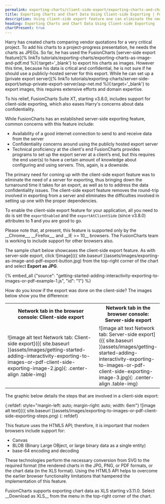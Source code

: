 ```yaml
---
permalink: exporting-charts/client-side-export/exporting-charts-and-chart-data-using-client-side-exporting.html
title: Exporting Charts and Chart Data Using Client-side Exporting | FusionCharts
description: Using client-side export feature one can eliminate the need of a server for exporting thus bringing down the turnaround time it takes for an export
heading: Exporting Charts and Chart Data Using Client-side Exporting
chartPresent: true
---
```


Harry has created charts comparing vendor quotations for a very critical project. To add his charts to a project-progress presentation, he needs the charts as JPEGs. So far, he has used the FusionCharts [server-side export feature]{% linkTo tutorials/exporting-charts/exporting-charts-as-image-and-pdf.md %}{:target='_blank'} to export his charts as images. However this time, because his data is crtical and confidential, he is not sure if he should use a publicly-hosted server for this export. While he can set up a [private export server]{% linkTo tutorials/exporting-charts/server-side-export/setup-private-export-server/asp-net.md %}{:target='_blank'} to export images, this requires extensive efforts and domain expertise. 

To his relief, FusionCharts Suite XT, starting v3.8.0, includes support for client-side exporting, which also eases Harry's concerns about data confidentiality.

While FusionCharts has an established server-side exporting feature, common concerns with this feature include:

* Availability of a good internet connection to send to and receive data from the server
* Confidentiality concerns around using the publicly hosted export server 
* Technical proficiency at the client's end 
FusionCharts provides programs to set up the export server at a client’s end, but this requires the end user(s) to have a certain amount of knowledge about configuring and using servers. This, again, is a downside. 

The primary need for coming up with the client-side export feature  was to eliminate the need of a server for exporting, thus bringing down the turnaround time it takes for an export, as well as to to address the data confidentiality issues. The client-side export feature removes the round-trip involved in exporting from a  server and eliminates the difficulties involved in setting up one with the proper dependencies.

To enable the client-side export feature for your application, all you need to do is set the `exportEnabled` and the `exportAtClientSide` (since v3.8.0) attributes to __1__ and you are good to go.

<p class="text-info">
Please note that, at present, this feature is supported only by the __Chrome__,  __Firefox__, and __IE >= 10__ browsers. The FusionCharts team is working to include support for other browsers also.
</p>

The sample chart below showcases the client-side export feature. As with server-side export, click ![image]({{ site.baseurl }}assets/images/exporting-as-image-and-pdf-export-button.jpg) from the top-right corner of the chart and select __Export as JPG__.

{% embed_all {"source": "getting-started-adding-interactivity-exporting-to-images-or-pdf-example-1.js", "id": "1"} %}

How do you know if the export was done on the client-side? The images below show you the difference:

<table>
	<tr>
		<th style="width: 90%; "> <center> Network tab in the browser console: Client-side export </center> </th>
		<th style="width: 90%"> <center> Network tab in the browser console: Server-side export </center> </th>		
	</tr>
	<tr>
		<td style="width: 90"> ![image alt text Network tab: Client-side export]({{ site.baseurl }}assets/images/getting-started-adding-interactivity-exporting-to-images-or-pdf-client-side-exporting-image-2.jpg){: .center-align .table-img} </td>
		<td style="width: 90%"> ![image alt text Network tab: Server-side export]({{ site.baseurl }}assets/images/getting-started-adding-interactivity-exporting-to-images-or-pdf-client-side-exporting-image-3.jpg){: .center-align .table-img} </td>
	</tr>
</table>

The graphic below details the steps that are involved in a client-side export:

{:refdef: style="margin-left: auto; margin-right: auto; width: 6em"}
![image alt text]({{ site.baseurl }}assets/images/exporting-to-images-or-pdf-client-side-exporting-steps.png)
{: refdef}

This feature uses the HTML5 API; therefore, it is important that modern browsers include support for:

* Canvas
* BLOB (Binary Large OBject, or large binary data as a single entity)
* base-64 encoding and decoding

These technologies perform the necessary conversion from SVG to the required format (the rendered charts in the JPG, PNG, or PDF formats, or the chart data (in the XLS format). Using the HTML5 API helps to overcome the earlier browser functionality limitations that hampered the implementation of this feature.

<p class="text-info"> FusionCharts supports exporting chart data as XLS starting v3.11.0. Select __Download as XLS__ from the menu in the top-right corner of the chart. </p>